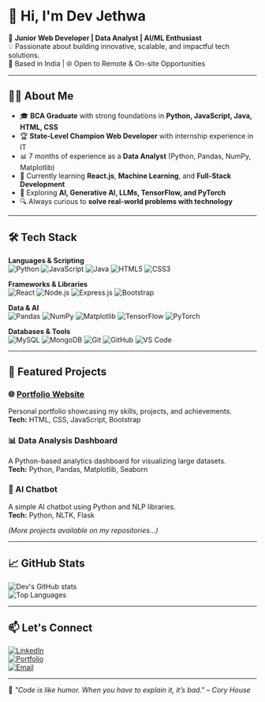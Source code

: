 
<!---
devjthwa/devjthwa is a ✨ special ✨ repository because its `README.md` (this file) appears on your GitHub profile.
You can click the Preview link to take a look at your changes.
--->
# 👋 Hi, I'm Dev Jethwa  

🚀 **Junior Web Developer | Data Analyst | AI/ML Enthusiast**  
💡 Passionate about building innovative, scalable, and impactful tech solutions.  
📍 Based in India | 🌐 Open to Remote & On-site Opportunities  

---

## 🧑‍💻 About Me  
- 🎓 **BCA Graduate** with strong foundations in **Python, JavaScript, Java, HTML, CSS**  
- 🏆 **State-Level Champion Web Developer** with internship experience in IT  
- 📊 7 months of experience as a **Data Analyst** (Python, Pandas, NumPy, Matplotlib)  
- 🌱 Currently learning **React.js**, **Machine Learning**, and **Full-Stack Development**  
- 🤖 Exploring **AI, Generative AI, LLMs, TensorFlow, and PyTorch**  
- 🔍 Always curious to **solve real-world problems with technology**  

---

## 🛠 Tech Stack  

**Languages & Scripting**  
![Python](https://img.shields.io/badge/Python-3776AB?style=flat-square&logo=python&logoColor=white)
![JavaScript](https://img.shields.io/badge/JavaScript-F7DF1E?style=flat-square&logo=javascript&logoColor=black)
![Java](https://img.shields.io/badge/Java-007396?style=flat-square&logo=java&logoColor=white)
![HTML5](https://img.shields.io/badge/HTML5-E34F26?style=flat-square&logo=html5&logoColor=white)
![CSS3](https://img.shields.io/badge/CSS3-1572B6?style=flat-square&logo=css3&logoColor=white)

**Frameworks & Libraries**  
![React](https://img.shields.io/badge/React-61DAFB?style=flat-square&logo=react&logoColor=black)
![Node.js](https://img.shields.io/badge/Node.js-339933?style=flat-square&logo=nodedotjs&logoColor=white)
![Express.js](https://img.shields.io/badge/Express.js-000000?style=flat-square&logo=express&logoColor=white)
![Bootstrap](https://img.shields.io/badge/Bootstrap-7952B3?style=flat-square&logo=bootstrap&logoColor=white)

**Data & AI**  
![Pandas](https://img.shields.io/badge/Pandas-150458?style=flat-square&logo=pandas&logoColor=white)
![NumPy](https://img.shields.io/badge/NumPy-013243?style=flat-square&logo=numpy&logoColor=white)
![Matplotlib](https://img.shields.io/badge/Matplotlib-11557c?style=flat-square)
![TensorFlow](https://img.shields.io/badge/TensorFlow-FF6F00?style=flat-square&logo=tensorflow&logoColor=white)
![PyTorch](https://img.shields.io/badge/PyTorch-EE4C2C?style=flat-square&logo=pytorch&logoColor=white)

**Databases & Tools**  
![MySQL](https://img.shields.io/badge/MySQL-005C84?style=flat-square&logo=mysql&logoColor=white)
![MongoDB](https://img.shields.io/badge/MongoDB-4EA94B?style=flat-square&logo=mongodb&logoColor=white)
![Git](https://img.shields.io/badge/Git-F05032?style=flat-square&logo=git&logoColor=white)
![GitHub](https://img.shields.io/badge/GitHub-181717?style=flat-square&logo=github&logoColor=white)
![VS Code](https://img.shields.io/badge/VS_Code-0078D4?style=flat-square&logo=visual-studio-code&logoColor=white)

---

## 📌 Featured Projects  

### 🌐 [Portfolio Website](https://your-portfolio-link.com)
Personal portfolio showcasing my skills, projects, and achievements.  
**Tech:** HTML, CSS, JavaScript, Bootstrap  

### 📊 Data Analysis Dashboard
A Python-based analytics dashboard for visualizing large datasets.  
**Tech:** Python, Pandas, Matplotlib, Seaborn  

### 🤖 AI Chatbot
A simple AI chatbot using Python and NLP libraries.  
**Tech:** Python, NLTK, Flask  

*(More projects available on my repositories...)*  

---

## 📈 GitHub Stats  
![Dev's GitHub stats](https://github-readme-stats.vercel.app/api?username=devjethwa&show_icons=true&theme=tokyonight)  
![Top Languages](https://github-readme-stats.vercel.app/api/top-langs/?username=devjethwa&layout=compact&theme=tokyonight)

---

## 📫 Let's Connect  

[![LinkedIn](https://img.shields.io/badge/LinkedIn-0077B5?style=flat-square&logo=linkedin&logoColor=white)](https://linkedin.com/in/your-link)  
[![Portfolio](https://img.shields.io/badge/Portfolio-000000?style=flat-square&logo=vercel&logoColor=white)](https://your-portfolio-link.com)  
[![Email](https://img.shields.io/badge/Email-Dev_Jethwa-blue?style=flat-square&logo=gmail&logoColor=white)](mailto:your-email@example.com)  

---

💬 *"Code is like humor. When you have to explain it, it’s bad." – Cory House*  
